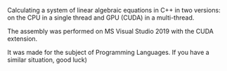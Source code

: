 Calculating a system of linear algebraic equations in C++ in two versions: on the CPU in a single thread and GPU (CUDA) in a multi-thread.


The assembly was performed on MS Visual Studio 2019 with the CUDA extension.


It was made for the subject of Programming Languages. If you have a similar situation, good luck)